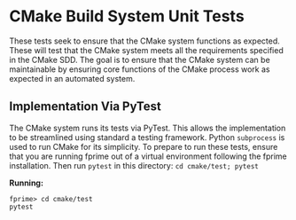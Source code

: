 # CMake Build System Unit Tests

These tests seek to ensure that the CMake system functions as expected. These will test that the
CMake system meets all the requirements specified in the CMake SDD. The goal is to ensure
that the CMake system can be maintainable by ensuring core functions of the CMake process work as
expected in an automated system.

## Implementation Via PyTest

The CMake system runs its tests via PyTest. This allows the implementation to be streamlined using
standard a testing framework. Python `subprocess` is used to run CMake for its simplicity. To prepare to run these tests, ensure that you are running fprime out of a virtual environment following the fprime installation. Then run `pytest` in this directory: `cd cmake/test; pytest`

**Running:**
```
fprime> cd cmake/test
pytest
```